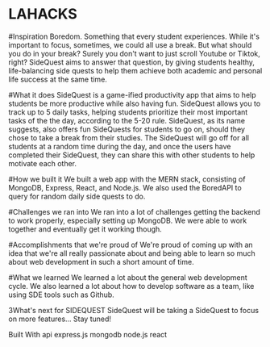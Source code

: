 # LAHACKS
#Inspiration
Boredom. Something that every student experiences. While it's important to focus, sometimes, we could all use a break. But what should you do in your break? Surely you don't want to just scroll Youtube or Tiktok, right? SideQuest aims to answer that question, by giving students healthy, life-balancing side quests to help them achieve both academic and personal life success at the same time.

#What it does
SideQuest is a game-ified productivity app that aims to help students be more productive while also having fun. SideQuest allows you to track up to 5 daily tasks, helping students prioritize their most important tasks of the the day, according to the 5-20 rule. SideQuest, as its name suggests, also offers fun SideQuests for students to go on, should they chose to take a break from their studies. The SideQuest will go off for all students at a random time during the day, and once the users have completed their SideQuest, they can share this with other students to help motivate each other.

#How we built it
We built a web app with the MERN stack, consisting of MongoDB, Express, React, and Node.js. We also used the BoredAPI to query for random daily side quests to do.

#Challenges we ran into
We ran into a lot of challenges getting the backend to work properly, especially setting up MongoDB. We were able to work together and eventually get it working though.

#Accomplishments that we're proud of
We're proud of coming up with an idea that we're all really passionate about and being able to learn so much about web development in such a short amount of time.

#What we learned
We learned a lot about the general web development cycle. We also learned a lot about how to develop software as a team, like using SDE tools such as Github.

3What's next for SIDEQUEST
SideQuest will be taking a SideQuest to focus on more features... Stay tuned!

Built With
api
express.js
mongodb
node.js
react
